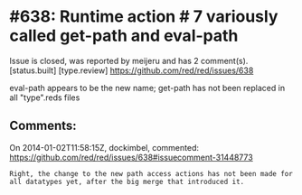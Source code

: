 
#638: Runtime action # 7 variously called get-path and eval-path
================================================================================
Issue is closed, was reported by meijeru and has 2 comment(s).
[status.built] [type.review]
<https://github.com/red/red/issues/638>

eval-path appears to be the new name; get-path has not been replaced in all "type".reds files



Comments:
--------------------------------------------------------------------------------

On 2014-01-02T11:58:15Z, dockimbel, commented:
<https://github.com/red/red/issues/638#issuecomment-31448773>

    Right, the change to the new path access actions has not been made for all datatypes yet, after the big merge that introduced it.

